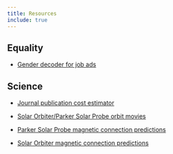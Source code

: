 ```yaml
---
title: Resources
include: true
---
```


Equality
--------

- [Gender decoder for job ads](http://gender-decoder.katmatfield.com/)


Science
-------

- [Journal publication cost estimator](/Resources/pub_costs.html)

- [Solar Orbiter/Parker Solar Probe orbit movies](/PSP/orbit_movies.html)

- [Parker Solar Probe magnetic connection predictions](/PSP/pfss.html)

- [Solar Orbiter magnetic connection predictions](/solo/pfss.html)
